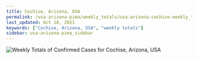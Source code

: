 ```yaml
---
title: Cochise, Arizona, USA
permalink: /usa-arizona-pima/weekly_totals/usa-arizona-cochise-weekly_totals.html
last_updated: Oct 18, 2021
keywords: ["Cochise, Arizona, USA", "weekly totals"]
sidebar: usa-arizona-pima_sidebar
---
```


![Weekly Totals of Confirmed Cases for Cochise, Arizona, USA](/covid_tracker/images/graphs/usa-arizona-cochise-weekly_totals_graph.png)
